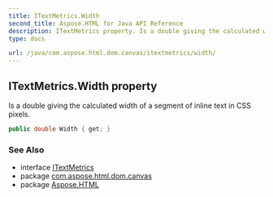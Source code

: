 ```yaml
---
title: ITextMetrics.Width
second_title: Aspose.HTML for Java API Reference
description: ITextMetrics property. Is a double giving the calculated width of a segment of inline text in CSS pixels
type: docs

url: /java/com.aspose.html.dom.canvas/itextmetrics/width/
---
```

## ITextMetrics.Width property

Is a double giving the calculated width of a segment of inline text in CSS pixels.

```java
public double Width { get; }
```

### See Also

* interface [ITextMetrics](../)
* package [com.aspose.html.dom.canvas](../../../com.aspose.html.dom.canvas/)
* package [Aspose.HTML](../../../)
